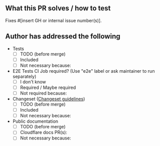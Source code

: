 ## What this PR solves / how to test

Fixes #[insert GH or internal issue number(s)].

## Author has addressed the following

- Tests
  - [ ] TODO (before merge)
  - [ ] Included
  - [ ] Not necessary because:
- E2E Tests CI Job required? (Use "e2e" label or ask maintainer to run separately)
  - [ ] I don't know
  - [ ] Required / Maybe required
  - [ ] Not required because: 
- Changeset ([Changeset guidelines](https://github.com/cloudflare/workers-sdk/blob/main/CONTRIBUTING.md#changesets))
  - [ ] TODO (before merge)
  - [ ] Included
  - [ ] Not necessary because: 
- Public documentation
  - [ ] TODO (before merge)
  - [ ] Cloudflare docs PR(s): <!--e.g. <https://github.com/cloudflare/cloudflare-docs/pull/>...-->
  - [ ] Not necessary because: 

<!--
Have you read our [Contributing guide](https://github.com/cloudflare/workers-sdk/blob/main/CONTRIBUTING.md)?
In particular, for non-trivial changes, please always engage on the issue or create a discussion or feature request issue first before writing your code.
-->

<!--
**Note for PR author:**
We want to celebrate and highlight awesome PR review!
If you think this PR received a particularly high-caliber review, please assign it the label `highlight pr review` so future reviewers can take inspiration and learn from it.
-->
